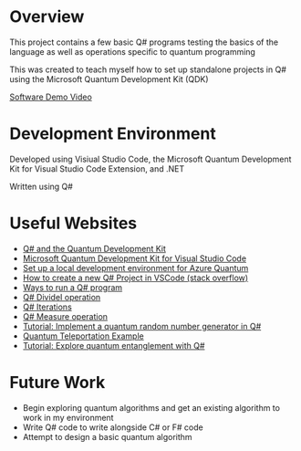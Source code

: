 # Overview

This project contains a few basic Q# programs testing the basics of the language as well as operations specific to quantum programming

This was created to teach myself how to set up standalone projects in Q# using the Microsoft Quantum Development Kit (QDK)

[Software Demo Video](http://youtube.link.goes.here)

# Development Environment

Developed using Visiual Studio Code, the Microsoft Quantum Development Kit for Visual Studio Code Extension, and .NET

Written using Q#

# Useful Websites

* [Q# and the Quantum Development Kit](https://azure.microsoft.com/en-us/resources/development-kit/quantum-computing/#overview)
* [Microsoft Quantum Development Kit for Visual Studio Code](https://marketplace.visualstudio.com/items?itemName=quantum.quantum-devkit-vscode&ssr=false#overview)
* [Set up a local development environment for Azure Quantum](https://docs.microsoft.com/en-us/azure/quantum/install-overview-qdk)
* [How to create a new Q# Project in VSCode (stack overflow)](https://stackoverflow.com/questions/70429641/how-to-create-a-new-q-project-in-vscode#:~:text=If%20you're%20using%20command%20palette%20in%20VS%20Code%2C%20click,location%20to%20save%20the%20project.)
* [Ways to run a Q# program](https://docs.microsoft.com/en-us/azure/quantum/user-guide/host-programs?tabs=tabid-python)
* [Q# DivideI operation](https://docs.microsoft.com/en-us/qsharp/api/qsharp/microsoft.quantum.arithmetic.dividei)
* [Q# Iterations](https://docs.microsoft.com/en-us/azure/quantum/user-guide/language/statements/iterations)
* [Q# Measure operation](https://docs.microsoft.com/en-us/qsharp/api/qsharp/microsoft.quantum.intrinsic.measure)
* [Tutorial: Implement a quantum random number generator in Q#](https://docs.microsoft.com/en-us/azure/quantum/tutorial-qdk-quantum-random-number-generator?tabs=tabid-qsharp)
* [Quantum Teleportation Example](https://github.com/microsoft/Quantum/tree/main/samples/getting-started/teleportation)
* [Tutorial: Explore quantum entanglement with Q#](https://docs.microsoft.com/en-us/azure/quantum/tutorial-qdk-explore-entanglement?pivots=ide-azure-portal#initialize-a-qubit-using-measurement)

# Future Work

* Begin exploring quantum algorithms and get an existing algorithm to work in my environment
* Write Q# code to write alongside C# or F# code
* Attempt to design a basic quantum algorithm

